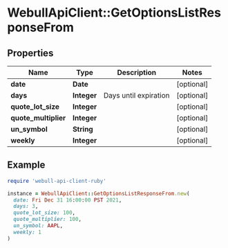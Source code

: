 # WebullApiClient::GetOptionsListResponseFrom

## Properties

| Name | Type | Description | Notes |
| ---- | ---- | ----------- | ----- |
| **date** | **Date** |  | [optional] |
| **days** | **Integer** | Days until expiration | [optional] |
| **quote_lot_size** | **Integer** |  | [optional] |
| **quote_multiplier** | **Integer** |  | [optional] |
| **un_symbol** | **String** |  | [optional] |
| **weekly** | **Integer** |  | [optional] |

## Example

```ruby
require 'webull-api-client-ruby'

instance = WebullApiClient::GetOptionsListResponseFrom.new(
  date: Fri Dec 31 16:00:00 PST 2021,
  days: 3,
  quote_lot_size: 100,
  quote_multiplier: 100,
  un_symbol: AAPL,
  weekly: 1
)
```

